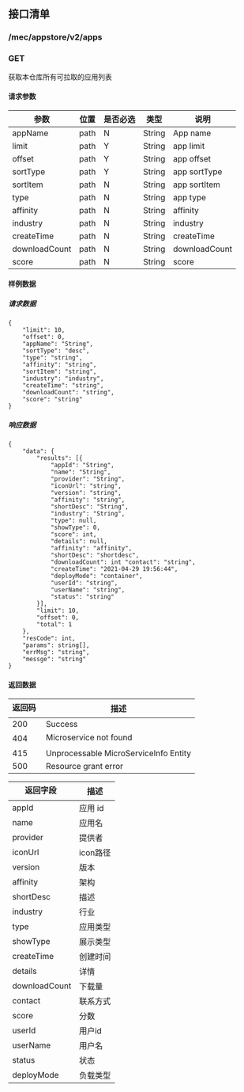 ## 接口清单

### /mec/appstore/v2/apps
###  GET
获取本仓库所有可拉取的应用列表
#### 请求参数
|参数 |位置 | 是否必选 | 类型 |说明|
|-----|-----|----|------|-----|
|appName | path |N| String | App name |
|limit | path |Y| String | app limit |
|offset | path |Y| String | app offset |
|sortType | path |Y| String | app sortType |
|sortItem | path |N| String | app sortItem|
|type | path |N| String | app type|
|affinity | path |N| String | affinity|
|industry | path |N| String | industry|
|createTime | path |N| String | createTime|
|downloadCount | path |N| String | downloadCount|
|score | path |N| String | score|

#### 样例数据
##### 请求数据
    {
    	"limit": 10,
    	"offset": 0,
    	"appName": "String",
    	"sortType": "desc",
    	"type": "string",
    	"affinity": "string",
    	"sortItem": "string",
    	"industry": "industry",
    	"createTime": "string",
    	"downloadCount": "string",
    	"score": "string"
    }

##### 响应数据
    {
    	"data": {
    		"results": [{
    			"appId": "String",
    			"name": "String",
    			"provider": "String",
    			"iconUrl": "string",
    			"version": "string",
    			"affinity": "string",
    			"shortDesc": "String",
    			"industry": "String",
    			"type": null,
    			"showType": 0,
    			"score": int,
    			"details": null,
    			"affinity": "affinity",
    			"shortDesc": "shortdesc",
    			"downloadCount": int "contact": "string",
    			"createTime": "2021-04-29 19:56:44",
    			"deployMode": "container",
    			"userId": "string",
    			"userName": "string",
    			"status": "string"
    		}],
    		"limit": 10,
    		"offset": 0,
    		"total": 1
    	},
    	"resCode": int,
    	"params": string[],
    	"errMsg": "string",
    	"messge": "string"
    }


#### 返回数据
|返回码  |描述|
|-----|-----|
|200 | Success |
|404 | Microservice not found |
|415 | Unprocessable MicroServiceInfo Entity  |
|500 | Resource grant error |

|返回字段  |描述|
|-----|-----|
|appId | 应用 id |
|name | 应用名 |
|provider | 提供者 |
|iconUrl | icon路径 |
|version | 版本 |
|affinity | 架构 |
|shortDesc | 描述 |
|industry | 行业 |
|type | 应用类型 |
|showType | 展示类型 |
|createTime | 创建时间 |
|details | 详情 |
|downloadCount |下载量 |
|contact | 联系方式 |
|score | 分数 |
|userId | 用户id |
|userName | 用户名 |
|status | 状态 |
|deployMode | 负载类型 |
